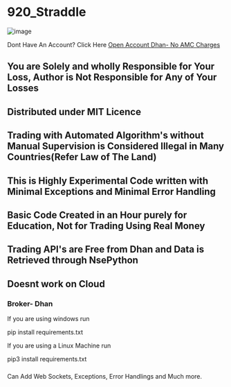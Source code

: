 # 920_Straddle
![image](https://user-images.githubusercontent.com/117473489/233215718-7d2358ec-b820-40c5-84ac-a9b88733f276.png)

Dont Have An Account? Click Here [Open Account Dhan- No AMC Charges](https://invite.dhan.co/?invite=YBAKG00069)

## You are Solely and wholly Responsible for Your Loss, Author is Not Responsible for Any of Your Losses
## Distributed under MIT Licence
## Trading with Automated Algorithm's without Manual Supervision is Considered Illegal in Many Countries(Refer Law of The Land)
## This is Highly Experimental Code written with Minimal Exceptions and Minimal Error Handling
## Basic Code Created in an Hour purely for Education, Not for Trading Using Real Money
## Trading API's are Free from Dhan and Data is Retrieved through NsePython
## Doesnt work on Cloud

### Broker- Dhan

If you are using windows run 

pip install requirements.txt

If you are using a Linux Machine run 

pip3 install requirements.txt

###

Can Add Web Sockets, Exceptions, Error Handlings and Much more. 